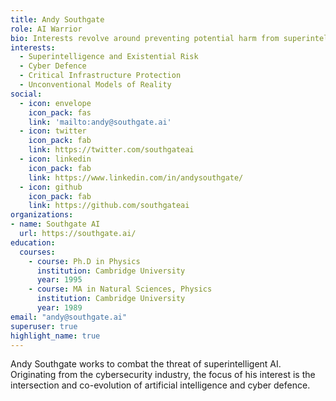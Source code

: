 ```yaml
---
title: Andy Southgate
role: AI Warrior
bio: Interests revolve around preventing potential harm from superintelligent AI
interests:
  - Superintelligence and Existential Risk
  - Cyber Defence
  - Critical Infrastructure Protection
  - Unconventional Models of Reality
social:
  - icon: envelope
    icon_pack: fas
    link: 'mailto:andy@southgate.ai'
  - icon: twitter
    icon_pack: fab
    link: https://twitter.com/southgateai
  - icon: linkedin
    icon_pack: fab
    link: https://www.linkedin.com/in/andysouthgate/
  - icon: github
    icon_pack: fab
    link: https://github.com/southgateai
organizations:
- name: Southgate AI
  url: https://southgate.ai/
education:
  courses:
    - course: Ph.D in Physics
      institution: Cambridge University
      year: 1995
    - course: MA in Natural Sciences, Physics
      institution: Cambridge University
      year: 1989
email: "andy@southgate.ai"
superuser: true
highlight_name: true
---
```


Andy Southgate works to combat the threat of superintelligent AI.  Originating from the cybersecurity industry, the focus of his interest is the
intersection and co-evolution of artificial intelligence and cyber defence.

